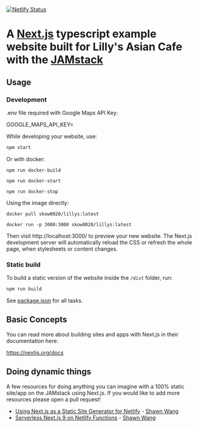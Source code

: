 [![Netlify Status](https://api.netlify.com/api/v1/badges/9b8a0175-0cab-4861-b27f-08d15e1da25c/deploy-status)](https://app.netlify.com/sites/musing-darwin-3a3f81/deploys)

# A [Next.js](https://nextjs.org/) typescript example website built for Lilly's Asian Cafe with the [JAMstack](https://jamstack.org)

## Usage

### Development

.env file required with Google Maps API Key:

GOOGLE_MAPS_API_KEY=<KEY>

While developing your website, use:

```bash
npm start
```

Or with docker:

```
npm run docker-build
```
```
npm run docker-start
```
```
npm run docker-stop
```

Using the image directly:
```
docker pull skow0020/lillys:latest
```
```
docker run -p 3000:3000 skow0020/lillys:latest
```

Then visit http://localhost:3000/ to preview your new website. The Next.js development server will automatically reload the CSS or refresh the whole page, when stylesheets or content changes.

### Static build

To build a static version of the website inside the `/dist` folder, run:

```bash
npm run build
```

See [package.json](package.json) for all tasks.

## Basic Concepts

You can read more about building sites and apps with Next.js in their documentation here:

https://nextjs.org/docs

## Doing dynamic things

A few resources for doing anything you can imagine with a 100% static site/app on the JAMstack
using Next.js. If you would like to add more resources please open a pull request!

- [Using Next.js as a Static Site Generator for Netlify](https://scotch.io/@sw-yx/using-nextjs-as-a-static-site-generator-for-netlify) - [Shawn Wang](https://twitter.com/swyx)
- [Serverless Next.js 9 on Netlify Functions](https://community.netlify.com/t/serverless-next-js-9-on-netlify-functions/1956) - [Shawn Wang](https://twitter.com/swyx)

